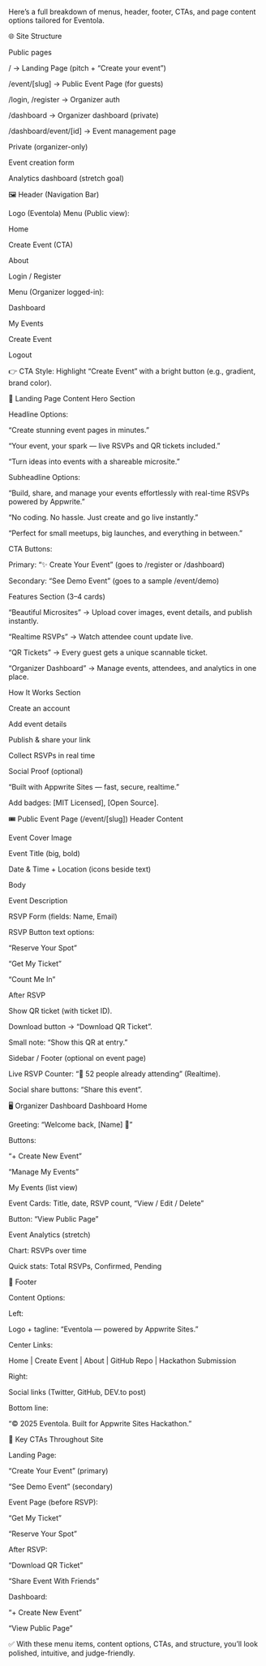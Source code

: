 Here’s a full breakdown of menus, header, footer, CTAs, and page content options tailored for Eventola.

🌐 Site Structure

Public pages

/ → Landing Page (pitch + “Create your event”)

/event/[slug] → Public Event Page (for guests)

/login, /register → Organizer auth

/dashboard → Organizer dashboard (private)

/dashboard/event/[id] → Event management page

Private (organizer-only)

Event creation form

Analytics dashboard (stretch goal)

🖼 Header (Navigation Bar)

Logo (Eventola)
Menu (Public view):

Home

Create Event (CTA)

About

Login / Register

Menu (Organizer logged-in):

Dashboard

My Events

Create Event

Logout

👉 CTA Style: Highlight “Create Event” with a bright button (e.g., gradient, brand color).

📝 Landing Page Content
Hero Section

Headline Options:

“Create stunning event pages in minutes.”

“Your event, your spark — live RSVPs and QR tickets included.”

“Turn ideas into events with a shareable microsite.”

Subheadline Options:

“Build, share, and manage your events effortlessly with real-time RSVPs powered by Appwrite.”

“No coding. No hassle. Just create and go live instantly.”

“Perfect for small meetups, big launches, and everything in between.”

CTA Buttons:

Primary: “✨ Create Your Event” (goes to /register or /dashboard)

Secondary: “See Demo Event” (goes to a sample /event/demo)

Features Section (3–4 cards)

“Beautiful Microsites” → Upload cover images, event details, and publish instantly.

“Realtime RSVPs” → Watch attendee count update live.

“QR Tickets” → Every guest gets a unique scannable ticket.

“Organizer Dashboard” → Manage events, attendees, and analytics in one place.

How It Works Section

Create an account

Add event details

Publish & share your link

Collect RSVPs in real time

Social Proof (optional)

“Built with Appwrite Sites — fast, secure, realtime.”

Add badges: [MIT Licensed], [Open Source].

🎟 Public Event Page (/event/[slug])
Header Content

Event Cover Image

Event Title (big, bold)

Date & Time + Location (icons beside text)

Body

Event Description

RSVP Form (fields: Name, Email)

RSVP Button text options:

“Reserve Your Spot”

“Get My Ticket”

“Count Me In”

After RSVP

Show QR ticket (with ticket ID).

Download button → “Download QR Ticket”.

Small note: “Show this QR at entry.”

Sidebar / Footer (optional on event page)

Live RSVP Counter: “🎉 52 people already attending” (Realtime).

Social share buttons: “Share this event”.

🖥 Organizer Dashboard
Dashboard Home

Greeting: “Welcome back, [Name] 👋”

Buttons:

“+ Create New Event”

“Manage My Events”

My Events (list view)

Event Cards: Title, date, RSVP count, “View / Edit / Delete”

Button: “View Public Page”

Event Analytics (stretch)

Chart: RSVPs over time

Quick stats: Total RSVPs, Confirmed, Pending

📑 Footer

Content Options:

Left:

Logo + tagline: “Eventola — powered by Appwrite Sites.”

Center Links:

Home | Create Event | About | GitHub Repo | Hackathon Submission

Right:

Social links (Twitter, GitHub, DEV.to post)

Bottom line:

“© 2025 Eventola. Built for Appwrite Sites Hackathon.”

🎯 Key CTAs Throughout Site

Landing Page:

“Create Your Event” (primary)

“See Demo Event” (secondary)

Event Page (before RSVP):

“Get My Ticket”

“Reserve Your Spot”

After RSVP:

“Download QR Ticket”

“Share Event With Friends”

Dashboard:

“+ Create New Event”

“View Public Page”

✅ With these menu items, content options, CTAs, and structure, you’ll look polished, intuitive, and judge-friendly.
